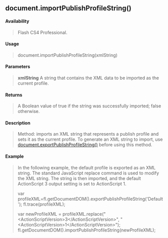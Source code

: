 ## document.importPublishProfileString()

#### Availability

> Flash CS4 Professional.

#### Usage

> document.importPublishProfileString(xmlString)

#### Parameters

> **xmlString** A string that contains the XML data to be imported as the current profile.

#### Returns

> A Boolean value of true if the string was successfully imported; false otherwise.

#### Description

> Method: imports an XML string that represents a publish profile and sets it as the current profile. To generate an XML string to import, use [document.exportPublishProfileString()](#_bookmark191) before using this method.

#### Example

> In the following example, the default profile is exported as an XML string. The standard JavaScript replace command is used to modify the XML string. The string is then imported, and the default ActionScript 3 output setting is set to ActionScript 1.
>
> var profileXML=fl.getDocumentDOM().exportPublishProfileString('Default'); fl.trace(profileXML);
>
> var newProfileXML = profileXML.replace("\<ActionScriptVersion\>3\</ActionScriptVersion\>", "\<ActionScriptVersion\>1\</ActionScriptVersion\>"); fl.getDocumentDOM().importPublishProfileString(newProfileXML);
